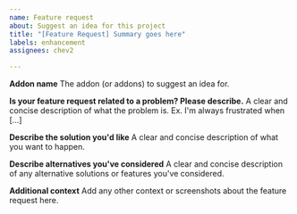 ```yaml
---
name: Feature request
about: Suggest an idea for this project
title: "[Feature Request] Summary goes here"
labels: enhancement
assignees: chev2

---
```


**Addon name**
The addon (or addons) to suggest an idea for.

**Is your feature request related to a problem? Please describe.**
A clear and concise description of what the problem is. Ex. I'm always frustrated when [...]

**Describe the solution you'd like**
A clear and concise description of what you want to happen.

**Describe alternatives you've considered**
A clear and concise description of any alternative solutions or features you've considered.

**Additional context**
Add any other context or screenshots about the feature request here.
